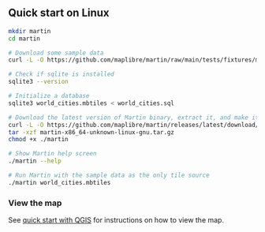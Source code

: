 ## Quick start on Linux

```bash
mkdir martin
cd martin

# Download some sample data
curl -L -O https://github.com/maplibre/martin/raw/main/tests/fixtures/mbtiles/world_cities.sql

# Check if sqlite is installed
sqlite3 --version

# Initialize a database
sqlite3 world_cities.mbtiles < world_cities.sql

# Download the latest version of Martin binary, extract it, and make it executable
curl -L -O https://github.com/maplibre/martin/releases/latest/download/martin-x86_64-unknown-linux-gnu.tar.gz
tar -xzf martin-x86_64-unknown-linux-gnu.tar.gz
chmod +x ./martin

# Show Martin help screen
./martin --help

# Run Martin with the sample data as the only tile source
./martin world_cities.mbtiles
```

### View the map

See [quick start with QGIS](quick-start-qgis.md) for instructions on how to view the map.

